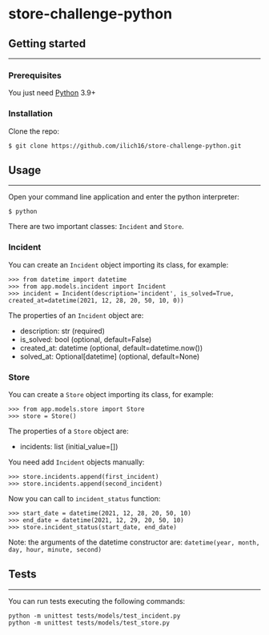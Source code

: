 # store-challenge-python

## Getting started
<hr />

### Prerequisites
You just need [Python](https://www.python.org/downloads/) 3.9+

### Installation
Clone the repo:
```
$ git clone https://github.com/ilich16/store-challenge-python.git
```

## Usage
<hr />

Open your command line application and enter the python interpreter:
```
$ python
```

There are two important classes: `Incident` and `Store`.

### Incident
You can create an `Incident` object importing its class, for example:
```
>>> from datetime import datetime
>>> from app.models.incident import Incident
>>> incident = Incident(description='incident', is_solved=True, created_at=datetime(2021, 12, 28, 20, 50, 10, 0))
```

The properties of an `Incident` object are:
- description: str (required)
- is_solved: bool (optional, default=False)
- created_at: datetime (optional, default=datetime.now())
- solved_at: Optional[datetime] (optional, default=None)

### Store
You can create a `Store` object importing its class, for example:
```
>>> from app.models.store import Store
>>> store = Store()
```

The properties of a `Store` object are:
- incidents: list (initial_value=[])

You need add `Incident` objects manually:
```
>>> store.incidents.append(first_incident)
>>> store.incidents.append(second_incident)
```

Now you can call to `incident_status` function:
```
>>> start_date = datetime(2021, 12, 28, 20, 50, 10)
>>> end_date = datetime(2021, 12, 29, 20, 50, 10)
>>> store.incident_status(start_date, end_date)
```

Note: the arguments of the datetime constructor are: `datetime(year, month, day, hour, minute, second)`

## Tests
<hr />

You can run tests executing the following commands:
```
python -m unittest tests/models/test_incident.py
python -m unittest tests/models/test_store.py
```